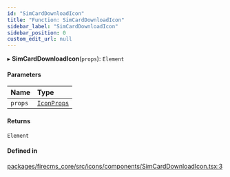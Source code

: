 ```yaml
---
id: "SimCardDownloadIcon"
title: "Function: SimCardDownloadIcon"
sidebar_label: "SimCardDownloadIcon"
sidebar_position: 0
custom_edit_url: null
---
```


▸ **SimCardDownloadIcon**(`props`): `Element`

#### Parameters

| Name | Type |
| :------ | :------ |
| `props` | [`IconProps`](../types/IconProps.md) |

#### Returns

`Element`

#### Defined in

[packages/firecms_core/src/icons/components/SimCardDownloadIcon.tsx:3](https://github.com/FireCMSco/firecms/blob/d45f3739/packages/firecms_core/src/icons/components/SimCardDownloadIcon.tsx#L3)
